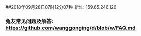 ##2018年09月28日07时12分07秒 新址: 159.65.246.126
### 兔友常见问题及解答: https://github.com/wanggonging/d/blob/w/FAQ.md
